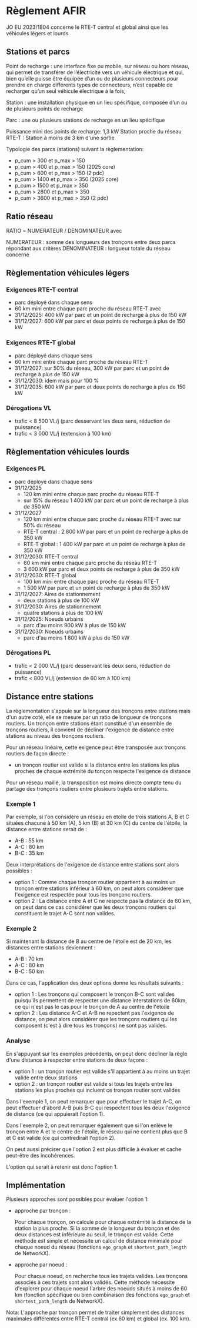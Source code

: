 # Règlement AFIR

JO EU 2023/1804
concerne le RTE-T central et global ainsi que les véhicules légers et lourds

## Stations et parcs

Point de recharge : une interface fixe ou mobile, sur réseau ou hors réseau, qui permet de transférer de l’électricité vers un véhicule électrique et qui, bien qu’elle puisse être équipée d’un ou de plusieurs connecteurs pour prendre en charge différents types de connecteurs, n’est capable de recharger qu’un seul véhicule électrique à la fois,

Station : une installation physique en un lieu spécifique, composée d’un ou de plusieurs points de recharge

Parc : une ou plusieurs stations de recharge en un lieu spécifique

Puissance mini des points de recharge: 1,3 kW
Station proche du réseau RTE-T : Station à moins de 3 km d'une sortie

Typologie des parcs (stations) suivant la règlementation:

- p_cum > 300 et p_max > 150
- p_cum > 400 et p_max > 150 (2025 core)
- p_cum > 600 et p_max > 150 (2 pdc)
- p_cum > 1400 et p_max > 350 (2025 core)
- p_cum > 1500 et p_max > 350
- p_cum > 2800 et p_max > 350 
- p_cum > 3600 et p_max > 350 (2 pdc)

## Ratio réseau

RATIO = NUMERATEUR / DENOMINATEUR avec

NUMERATEUR : somme des longueurs des tronçons entre deux parcs répondant aux critères
DENOMINATEUR : longueur totale du réseau concerné

## Règlementation véhicules légers

### Exigences RTE-T central

- parc déployé dans chaque sens
- 60 km mini entre chaque parc proche du réseau RTE-T avec
- 31/12/2025: 400 kW par parc et un point de recharge à plus de 150 kW 
- 31/12/2027: 600 kW par parc et deux points de recharge à plus de 150 kW

### Exigences RTE-T global

- parc déployé dans chaque sens
- 60 km mini entre chaque parc proche du réseau RTE-T
- 31/12/2027: sur 50% du réseau, 300 kW par parc et un point de recharge à plus de 150 kW 
- 31/12/2030: idem mais pour 100 %
- 31/12/2035: 600 kW par parc et deux points de recharge à plus de 150 kW

### Dérogations VL

- trafic < 8 500 VL/j (parc desservant les deux sens, réduction de puissance)
- trafic < 3 000 VL/j (extension à 100 km)

## Règlementation véhicules lourds

### Exigences PL

- parc déployé dans chaque sens
- 31/12/2025
  - 120 km mini entre chaque parc proche du réseau RTE-T
  - sur 15% du réseau 1 400 kW par parc et un point de recharge à plus de 350 kW 
- 31/12/2027
  - 120 km mini entre chaque parc proche du réseau RTE-T avec sur 50% du réseau
  - RTE-T central : 2 800 kW par parc et un point de recharge à plus de 350 kW 
  - RTE-T global : 1 400 kW par parc et un point de recharge à plus de 350 kW 
- 31/12/2030: RTE-T central
  - 60 km mini entre chaque parc proche du réseau RTE-T
  - 3 600 kW par parc et deux points de recharge à plus de 350 kW 
- 31/12/2030: RTE-T global
  - 100 km mini entre chaque parc proche du réseau RTE-T
  - 1 500 kW par parc et un point de recharge à plus de 350 kW 
- 31/12/2027: Aires de stationnement
  - deux stations à plus de 100 kW
- 31/12/2030: Aires de stationnement
  - quatre stations à plus de 100 kW
- 31/12/2025: Noeuds urbains
  - parc d'au moins 900 kW à plus de 150 kW
- 31/12/2030: Noeuds urbains
  - parc d'au moins 1 800 kW à plus de 150 kW

### Dérogations PL

- trafic < 2 000 VL/j (parc desservant les deux sens, réduction de puissance)
- trafic < 800 VL/j (extension de 60 km à 100 km)

## Distance entre stations

La règlementation s'appuie sur la longueur des tronçons entre stations mais d'un autre coté, elle se mesure par un ratio de longueur de tronçons routiers.
Un tronçon entre stations étant constitué d'un ensemble de tronçons routiers, il convient de décliner l'exigence de distance entre stations au niveau des tronçons routiers.

Pour un réseau linéaire, cette exigence peut être transposée aux tronçons routiers de façon directe :

- un tronçon routier est valide si la distance entre les stations les plus proches de chaque extrémité du tonçon respecte l'exigence de distance

Pour un réseau maillé, la transposition est moins directe compte tenu du partage des tronçons routiers entre plusieurs trajets entre stations.

### Exemple 1

Par exemple, si l'on considère un réseau en étoile de trois stations A, B et C situées chacune à 50 km (A), 5 km (B) et 30 km (C) du centre de l'étoile, la distance entre stations serait de :

- A-B : 55 km
- A-C : 80 km
- B-C : 35 km

Deux interprétations de l'exigence de distance entre stations sont alors possibles :

- option 1 : Comme chaque tronçon routier appartient à au moins un tronçon entre stations inférieur à 60 km, on peut alors considérer que l'exigence est respectée pour tous les tronçonc routiers.
- option 2 : La distance entre A et C ne respecte pas la distance de 60 km, on peut dans ce cas considérer que les deux tronçons routiers qui constituent le trajet A-C sont non valides.

### Exemple 2

Si maintenant la distance de B au centre de l'étoile est de 20 km, les distances entre stations deviennent :

- A-B : 70 km
- A-C : 80 km
- B-C : 50 km

Dans ce cas, l'application des deux options donne les résultats suivants :

- option 1 : Les tronçons qui composent le tronçon B-C sont valides puisqu'ils permettent de respecter une distance interstations de 60km, ce qui n'est pas le cas pour le tronçon de A au centre de l'étoile
- option 2 : Les distance A-C et A-B ne repectent pas l'exigence de distance, on peut alors considérer que les tronçons routiers qui les composent (c'est à dire tous les tronçons) ne sont pas valides.

### Analyse

En s'appuyant sur les exemples précédents, on peut donc décliner la règle d'une distance à respecter entre stations de deux façons :

- option 1 : un tronçon routier est valide s'il appartient à au moins un trajet valide entre deux stations
- option 2 : un tronçon routier est valide si tous les trajets entre les stations les plus proches qui incluent ce tronçon routier sont valides

Dans l'exemple 1, on peut remarquer que pour effectuer le trajet A-C, on peut effectuer d'abord A-B puis B-C qui respectent tous les deux l'exigence de distance (ce qui appuierait l'option 1).

Dans l'exemple 2, on peut remarquer également que si l'on enlève le tronçon entre A et le centre de l'étoile, le réseau qui ne contient plus que B et C est valide (ce qui contredirait l'option 2).

On peut aussi préciser que l'option 2 est plus difficile à évaluer et cache peut-être des incohérences.

L'option qui serait à retenir est donc l'option 1.

## Implémentation

Plusieurs approches sont possibles pour évaluer l'option 1:

- approche par tronçon :

  Pour chaque tronçon, on calcule pour chaque extrémité la distance de la station la plus proche. Si la somme de la longueur du tronçon et des deux distances est inférieure au seuil, le tronçon est valide.
  Cette méthode est simple et nécessite un calcul de distance minimale pour chaque noeud du réseau (fonctions `ego_graph` et `shortest_path_length` de NetworkX).

- approche par noeud :

  Pour chaque noeud, on recherche tous les trajets valides. Les tronçons associés à ces trajets sont alors validés.
  Cette méthode nécessite d'explorer pour chaque noeud l'arbre des noeuds situés à moins de 60 km (fonction spécifique ou bien combinaison des fonctions `ego_graph` et `shortest_path_length` de NetworkX).

Nota: L'approche par tronçon permet de traiter simplement des distances maximales différentes entre RTE-T central (ex.60 km) et global (ex. 100 km).
